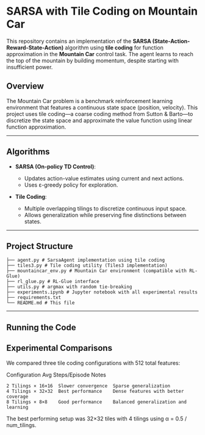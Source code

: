 # SARSA with Tile Coding on Mountain Car

This repository contains an implementation of the **SARSA (State-Action-Reward-State-Action)** algorithm using **tile coding** for function approximation in the **Mountain Car** control task. The agent learns to reach the top of the mountain by building momentum, despite starting with insufficient power.

## Overview

The Mountain Car problem is a benchmark reinforcement learning environment that features a continuous state space (position, velocity). This project uses tile coding—a coarse coding method from Sutton & Barto—to discretize the state space and approximate the value function using linear function approximation.

---

## Algorithms

- **SARSA (On-policy TD Control)**:
  - Updates action-value estimates using current and next actions.
  - Uses ε-greedy policy for exploration.

- **Tile Coding**:
  - Multiple overlapping tilings to discretize continuous input space.
  - Allows generalization while preserving fine distinctions between states.

---

## Project Structure

```
├── agent.py # SarsaAgent implementation using tile coding
├── tiles3.py # Tile coding utility (Tiles3 implementation)
├── mountaincar_env.py # Mountain Car environment (compatible with RL-Glue)
├── rl_glue.py # RL-Glue interface
├── utils.py # argmax with random tie-breaking
├── experiments.ipynb # Jupyter notebook with all experimental results
├── requirements.txt
└── README.md # This file
```
---

## Running the Code

## Experimental Comparisons
We compared three tile coding configurations with 512 total features:

Configuration	Avg Steps/Episode	Notes

```
2 Tilings × 16×16  Slower convergence  Sparse generalization
4 Tilings × 32×32  Best performance    Dense features with better coverage
8 Tilings × 8×8    Good performance    Balanced generalization and learning
```

The best performing setup was 32×32 tiles with 4 tilings using α = 0.5 / num_tilings.
